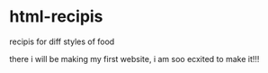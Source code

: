 # html-recipis
recipis for diff styles of food

there i will be making my first website, i am soo ecxited to make it!!!
